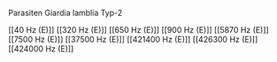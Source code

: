Parasiten Giardia lamblia Typ-2

[[40 Hz (E)]]
[[320 Hz (E)]]
[[650 Hz (E)]]
[[900 Hz (E)]]
[[5870 Hz (E)]]
[[7500 Hz (E)]]
[[37500 Hz (E)]]
[[421400 Hz (E)]]
[[426300 Hz (E)]]
[[424000 Hz (E)]]